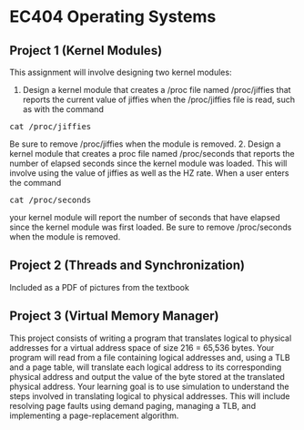 # EC404 Operating Systems

## Project 1 (Kernel Modules)

This assignment will involve designing two kernel modules:
1. Design a kernel module that creates a /proc file named /proc/jiffies that reports the current value of jiffies when the /proc/jiffies file is read, such as with the command
<pre>cat /proc/jiffies</pre>
Be sure to remove /proc/jiffies when the module is removed.
2. Design a kernel module that creates a proc file named /proc/seconds that reports the number of elapsed seconds since the kernel module was loaded. This will involve using the value of jiffies as well as the HZ rate. When a user enters the command <pre>cat /proc/seconds</pre> your kernel module will report the number of seconds that have elapsed since the kernel module was first loaded. Be sure to remove /proc/seconds when the module is removed.

## Project 2 (Threads and Synchronization)

Included as a PDF of pictures from the textbook

## Project 3 (Virtual Memory Manager)

This project consists of writing a program that translates logical to physical addresses for a virtual address space of size 216 = 65,536 bytes. Your program will read from a file containing logical addresses and, using a TLB and a page table, will translate each logical address to its corresponding physical address and output the value of the byte stored at the translated physical address. Your learning goal is to use simulation to understand the steps involved in translating logical to physical addresses. This will include resolving page faults using demand paging, managing a TLB, and implementing a page-replacement algorithm.
